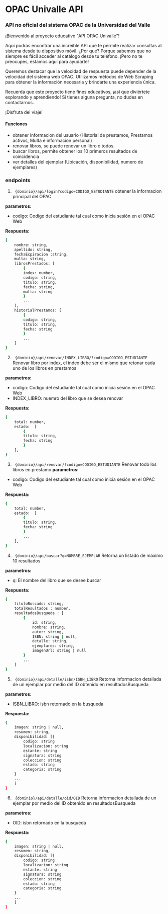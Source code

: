 # OPAC  Univalle API

### API no oficial del sistema OPAC de la Universidad del Valle

¡Bienvenido al proyecto educativo "API OPAC Univalle"!


Aquí podrás encontrar una increíble API que te permite realizar consultas al sistema desde tu dispositivo móvil. ¿Por qué? Porque sabemos que no siempre es fácil acceder al catálogo desde tu teléfono. ¡Pero no te preocupes, estamos aquí para ayudarte!


Queremos destacar que la velocidad de respuesta puede depender de la velocidad del sistema web OPAC. Utilizamos métodos de Web Scraping para obtener la información necesaria y brindarte una experiencia única.


Recuerda que este proyecto tiene fines educativos, ¡así que diviértete explorando y aprendiendo! Si tienes alguna pregunta, no dudes en contactarnos.


¡Disfruta del viaje!

#### Funciones

- obtener informacion del usuario (Historial de prestamos, Prestamos activos, Multa e informacion personal)
- renovar libros, se puede renovar un libro o todos.
- buscar libros, permite obtener los 10 primeros resultados de coincidencia
- ver detalles del ejemplar (Ubicación, disponibilidad, numero de ejemplares)
 

### endpoints
1. ` {dominio}/api/login?codigo=CODIGO_ESTUDIANTE`
obtener la informacion principal del OPAC

**parametros:**
- codigo: Codigo del estudiante tal cual como inicia sesión en el OPAC Web

**Respuesta:**

```sh
{
    nombre: string,
    apellido: string,
    fechaExpiracion :string,
    multa: string,
    librosPrestados: [
        {
        index: number,
        codigo: string,
        titulo: string,
        fecha: string,
        multa: string
        }
        ...
    ],
    historialPrestamos: [
        {
        codigo: string,
        titulo: string,
        fecha: string
        }
        ...
    ]
}
```

2. ` {dominio}/api/renovar/INDEX_LIBRO/?codigo=CODIGO_ESTUDIANTE`
Renovar libro por index, el index debe ser el mismo que retonar cada uno de los libros en prestamos

**parametros:**
- codigo: Codigo del estudiante tal cual como inicia sesión en el OPAC Web
- INDEX_LIBRO: nuemro del libro que se desea renovar

**Respuesta:**    
```sh
{
    total: number,
    estado:  [
        {
        titulo: string,
        fecha: string
        }
    ],
}
```


3. ` {dominio}/api/renovar/?codigo=CODIGO_ESTUDIANTE`
Renovar todo los libros en prestamo
**parametros:**
- codigo: Codigo del estudiante tal cual como inicia sesión en el OPAC Web

**Respuesta:**    
```sh
{
    total: number,
    estado:  [
        {
        titulo: string,
        fecha: string
        }
        ...
    ],
}
```

4. ` {dominio}/api/buscar?q=NOMBRE_EJEMPLAR`
Retorna un listado de maximo 10 resultados

**parametros:**
- q: El nombre del libro que se desee buscar

**Respuesta:**    
```sh
{
    tituloBuscado: string,
    totalResultados : number,
    resultadosBusqueda : [
        {
            id: string,
            nombre: string,
            autor: string,
            ISBN: string | null,
            detalle: string,
            ejemplares: string,
            imagenUrl: string | null
        }
        ...
    ]
}
```

5. ` {dominio}/api/detalle/isbn/ISBN_LIBRO`
Retorna informacion detallada de un ejemplar por medio del ID obtenido en resultadosBusqueda

**parametros:**
- ISBN_LIBRO: isbn retornado en la busqueda

**Respuesta:**    
```sh
{
    imagen: string | null,
    resumen: string,
    disponibilidad: [{
        codigo: string
        localizacion: string
        estante: string
        signatura: string
        coleccion: string
        estado: string
        categoria: string
    }
    ...
    ]
}
```

6. ` {dominio}/api/detalle/oid/OID`
Retorna informacion detallada de un ejemplar por medio del ID obtenido en resultadosBusqueda

**parametros:**
- OID: isbn retornado en la busqueda

**Respuesta:**    
```sh
{
    imagen: string | null,
    resumen: string,
    disponibilidad: [{
        codigo: string
        localizacion: string
        estante: string
        signatura: string
        coleccion: string
        estado: string
        categoria: string
    }
    ...
    ]
}
```